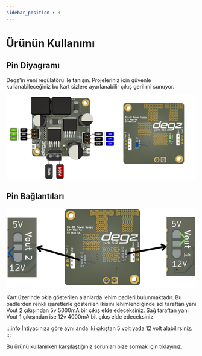 ```yaml
---
sidebar_position : 3
---
```


# Ürünün Kullanımı

## Pin Diyagramı

Degz’in yeni regülatörü ile tanışın. Projeleriniz için güvenle kullanabileceğiniz bu kart sizlere ayarlanabilir çıkış gerilimi sunuyor. 

![5V 12V Regülator Pin Diyagrammı](./image/regulator.png)

## Pin Bağlantıları

![5V 12V Regülator Pin Bağlantıları](./image/regulator3.png)

Kart üzerinde okla gösterilen alanlarda lehim padleri bulunmaktadır. Bu padlerden renkli işaretlerle gösterilen ikisini lehimlendiğinde sol taraftan yani Vout 2 çıkışından 5v 5000mA bir çıkış elde edeceksiniz. Sağ taraftan yani Vout 1 çıkışından ise 12v 4000mA bit çıkış elde edeceksiniz.

:::info
İhtiyacınıza göre aynı anda iki çıkıştan 5 volt yada 12 volt alabilirsiniz.
:::


Bu ürünü kullanırken karşılaştığınız  sorunları  bize sormak için  [tıklayınız](https://forum.degzrobotics.com/).  